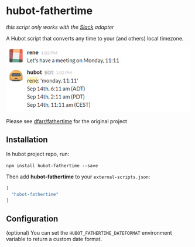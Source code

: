 # hubot-fathertime

*this script only works with the [Slack](https://github.com/slackhq/hubot-slack) adapter*

A Hubot script that converts any time to your (and others) local timezone.

![example](https://raw.githubusercontent.com/filipre/hubot-fathertime/master/example.png)

Please see [dfarr/fathertime](https://github.com/dfarr/fathertime) for the original project

## Installation

In hubot project repo, run:

`npm install hubot-fathertime --save`

Then add **hubot-fathertime** to your `external-scripts.json`:

```json
[
  "hubot-fathertime"
]
```

## Configuration

(optional) You can set the `HUBOT_FATHERTIME_DATEFORMAT` environment variable to return a custom date format.
